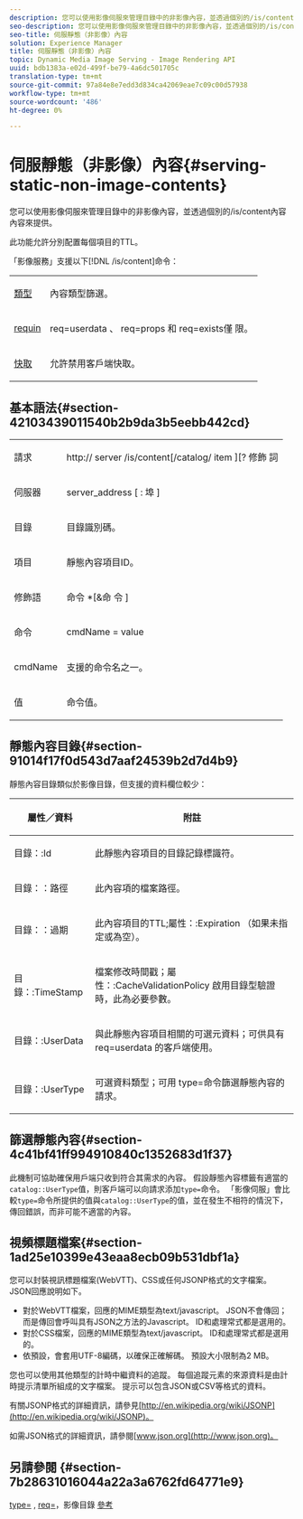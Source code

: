 ```yaml
---
description: 您可以使用影像伺服來管理目錄中的非影像內容，並透過個別的/is/content內容內容來提供。
seo-description: 您可以使用影像伺服來管理目錄中的非影像內容，並透過個別的/is/content內容內容來提供。
seo-title: 伺服靜態（非影像）內容
solution: Experience Manager
title: 伺服靜態（非影像）內容
topic: Dynamic Media Image Serving - Image Rendering API
uuid: bdb1383a-e02d-499f-be79-4a6dc501705c
translation-type: tm+mt
source-git-commit: 97a84e8e7edd3d834ca42069eae7c09c00d57938
workflow-type: tm+mt
source-wordcount: '486'
ht-degree: 0%

---
```



# 伺服靜態（非影像）內容{#serving-static-non-image-contents}

您可以使用影像伺服來管理目錄中的非影像內容，並透過個別的/is/content內容內容來提供。

此功能允許分別配置每個項目的TTL。

「影像服務」支援以下[!DNL /is/content]命令：

<table id="simpletable_8A3AB1D1D20F4B6CBE86767E94735980"> 
 <tr class="strow"> 
  <td class="stentry"> <p> <a href="../../is-api/http-ref/image-serving-api-ref/c-http-protocol-reference/c-command-reference/r-type.md#reference-89094fd1c50c444eb082cd266769cccb" format="dita" scope="local"> 類型 </a> </p> </td> 
  <td class="stentry"> <p>內容類型篩選。 </p> </td> 
 </tr> 
 <tr class="strow"> 
  <td class="stentry"> <p> <a href="../../is-api/http-ref/image-serving-api-ref/c-http-protocol-reference/c-command-reference/r-req/r-req.md#reference-907cdb4a97034db7ad94695f25552e76" format="dita" scope="local"> requin  </a> </p> </td> 
  <td class="stentry"> <p> <span class="codeph"> req=userdata </span>、 <span class="codeph"> req=props </span>和 <span class="codeph"> req=exists僅 </span> 限。 </p> </td> 
 </tr> 
 <tr class="strow"> 
  <td class="stentry"> <p> <a href="../../is-api/http-ref/image-serving-api-ref/c-http-protocol-reference/c-command-reference/r-is-http-cache.md#reference-168189bee4ce4d1189d427891f22be2e" format="dita" scope="local"> 快取  </a> </p> </td> 
  <td class="stentry"> <p>允許禁用客戶端快取。 </p> </td> 
 </tr> 
</table>

## 基本語法{#section-42103439011540b2b9da3b5eebb442cd}

<table id="simpletable_2F039A5BFA2C4E22B014F42ECBCDA0A2"> 
 <tr class="strow"> 
  <td class="stentry"> <p> <span class="codeph"> <span class="varname"> 請求  </span> </span> </p> </td> 
  <td class="stentry"> <p> <span class="codeph"> <span class="filepath"> http://  <span class="varname"> server  </span>/is/content[/catalog/ <span class="varname"> item </span>][?<span class="varname"> 修飾 </span>詞  </span> </span> </p> </td> 
 </tr> 
 <tr class="strow"> 
  <td class="stentry"> <p> <span class="codeph"> <span class="varname"> 伺服器  </span> </span> </p> </td> 
  <td class="stentry"> <p> <span class="codeph"> <span class="varname"> server_address  </span>[ : <span class="varname"> 埠 </span>]  </span> </p> </td> 
 </tr> 
 <tr class="strow"> 
  <td class="stentry"> <p> <span class="codeph"> <span class="varname"> 目錄  </span> </span> </p> </td> 
  <td class="stentry"> <p>目錄識別碼。 </p> </td> 
 </tr> 
 <tr class="strow"> 
  <td class="stentry"> <p> <span class="codeph"> <span class="varname"> 項目  </span> </span> </p> </td> 
  <td class="stentry"> <p>靜態內容項目ID。 </p> </td> 
 </tr> 
 <tr class="strow"> 
  <td class="stentry"> <p> <span class="codeph"> <span class="varname"> 修飾語  </span> </span> </p> </td> 
  <td class="stentry"> <p> <span class="codeph"> <span class="varname"> 命令 </span>*[&amp;命 <span class="varname"> 令 </span>]  </span> </p> </td> 
 </tr> 
 <tr class="strow"> 
  <td class="stentry"> <p> <span class="codeph"> <span class="varname"> 命令  </span> </span> </p> </td> 
  <td class="stentry"> <p> <span class="codeph"> <span class="varname"> cmdName  </span>=  <span class="varname"> value  </span> </span> </p> </td> 
 </tr> 
 <tr class="strow"> 
  <td class="stentry"> <p> <span class="codeph"> <span class="varname"> cmdName  </span> </span> </p> </td> 
  <td class="stentry"> <p>支援的命令名之一。 </p> </td> 
 </tr> 
 <tr class="strow"> 
  <td class="stentry"> <p> <span class="codeph"> <span class="varname"> 值  </span> </span> </p> </td> 
  <td class="stentry"> <p>命令值。 </p> </td> 
 </tr> 
</table>

## 靜態內容目錄{#section-91014f17f0d543d7aaf24539b2d7d4b9}

靜態內容目錄類似於影像目錄，但支援的資料欄位較少：

<table id="table_71A565DF5EC94913AD35CB13B0C7A27D"> 
 <thead> 
  <tr> 
   <th colname="col1" class="entry"> <p>屬性／資料 </p> </th> 
   <th colname="col2" class="entry"> <p>附註 </p> </th> 
  </tr> 
 </thead>
 <tbody> 
  <tr> 
   <td colname="col1"> <p> <span class="codeph"> 目錄：:Id  </span> </p> </td> 
   <td colname="col2"> <p>此靜態內容項目的目錄記錄標識符。 </p> </td> 
  </tr> 
  <tr> 
   <td colname="col1"> <p> <span class="codeph"> 目錄：：路徑  </span> </p> </td> 
   <td colname="col2"> <p>此內容項的檔案路徑。 </p> </td> 
  </tr> 
  <tr> 
   <td colname="col1"> <p> <span class="codeph"> 目錄：：過期  </span> </p> </td> 
   <td colname="col2"> <p>此內容項目的TTL;<span class="codeph">屬性：:Expiration </span>（如果未指定或為空）。 </p> </td> 
  </tr> 
  <tr> 
   <td colname="col1"> <p> <span class="codeph"> 目錄：:TimeStamp  </span> </p> </td> 
   <td colname="col2"> <p>檔案修改時間戳；<span class="codeph">屬性：:CacheValidationPolicy </span>啟用目錄型驗證時，此為必要參數。 </p> </td> 
  </tr> 
  <tr> 
   <td colname="col1"> <p> <span class="codeph"> 目錄：:UserData  </span> </p> </td> 
   <td colname="col2"> <p>與此靜態內容項目相關的可選元資料；可供具有<span class="codeph"> req=userdata </span>的客戶端使用。 </p> </td> 
  </tr> 
  <tr> 
   <td colname="col1"> <p> <span class="codeph"> 目錄：:UserType  </span> </p> </td> 
   <td colname="col2"> <p>可選資料類型；可用<span class="codeph"> type=命令</span>篩選靜態內容的請求。 </p> </td> 
  </tr> 
 </tbody> 
</table>

## 篩選靜態內容{#section-4c41bf41ff994910840c1352683d1f37}

此機制可協助確保用戶端只收到符合其需求的內容。 假設靜態內容標籤有適當的`catalog::UserType`值，則客戶端可以向請求添加`type=`命令。 「影像伺服」會比較`type=`命令所提供的值與`catalog::UserType`的值，並在發生不相符的情況下，傳回錯誤，而非可能不適當的內容。

## 視頻標題檔案{#section-1ad25e10399e43eaa8ecb09b531dbf1a}

您可以封裝視訊標題檔案(WebVTT)、CSS或任何JSONP格式的文字檔案。 JSON回應說明如下。

* 對於WebVTT檔案，回應的MIME類型為text/javascript。 JSON不會傳回；而是傳回會呼叫具有JSON之方法的Javascript。 ID和處理常式都是選用的。
* 對於CSS檔案，回應的MIME類型為text/javascript。 ID和處理常式都是選用的。
* 依預設，會套用UTF-8編碼，以確保正確解碼。 預設大小限制為2 MB。

您也可以使用其他類型的計時中繼資料的追蹤。 每個追蹤元素的來源資料是由計時提示清單所組成的文字檔案。 提示可以包含JSON或CSV等格式的資料。

有關JSONP格式的詳細資訊，請參見[http://en.wikipedia.org/wiki/JSONP](http://en.wikipedia.org/wiki/JSONP)。

如需JSON格式的詳細資訊，請參閱[www.json.org](http://www.json.org)。

## 另請參閱 {#section-7b28631016044a22a3a6762fd64771e9}

[type=](../../is-api/http-ref/image-serving-api-ref/c-http-protocol-reference/c-command-reference/r-type.md#reference-89094fd1c50c444eb082cd266769cccb) ,  [req=](../../is-api/http-ref/image-serving-api-ref/c-http-protocol-reference/c-command-reference/r-req/r-req.md#reference-907cdb4a97034db7ad94695f25552e76)，影像目錄 [參考](../../is-api/image-serving-api-ref/c-image-catalog-reference/c-image-catalog-reference.md#concept-e23d45ea3abe43119d5144e01c14b0b5)
